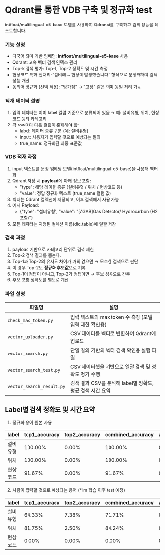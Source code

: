 # Qdrant를 통한 VDB 구축 및 정규화 test
intfloat/multilingual-e5-base 모델를 사용하여 Qdranst를 구축하고 검색 성능을 테스트합니다.

### 기능 설명
- 다국어 의미 기반 임베딩: **intfloat/multilingual-e5-base** 사용
- Qdrant: 고속 벡터 검색 인덱스 관리
- Top-k 검색 평가: Top-1, Top-2 정확도 및 시간 측정
- 현상코드 특화 전처리: '설비에 ~ 현상이 발생했습니다.' 형식으로 문장화하여 검색 성능 개선
- 동의어 정규화 (선택 적용): "망가짐" → "고장" 같은 의미 동일 처리 가능

### 적재 데이터 설명
1. 입력 데이터는 이미 label 컬럼 기준으로 분류되어 있음 → 예: 설비유형, 위치, 현상코드 등의 카테고리
2. 각 row마다 다음 컬럼이 존재해야 함:
    - label: 데이터 종류 구분 (예: 설비유형)
    - input: 사용자가 입력할 것으로 예상되는 질의
    - true_name: 정규화된 최종 표준값

### VDB 적재 과정
1. input 텍스트를 문장 임베딩 모델(intfloat/multilingual-e5-base)을 사용해 벡터화
2. Qdrant 저장 시 **payload**에 아래 정보 포함:
    - "type": 해당 레이블 종류 (설비유형 / 위치 / 현상코드 등)
    - "value": 정답 정규화 텍스트 (true_name 컬럼 값)
2. 벡터는 Qdrant 컬렉션에 저장되고, 이후 검색에서 사용 가능
3. 예시 Payload:
    - {"type": "설비유형", "value": "[AGAB]Gas Detector/ Hydrocarbon (H2 포함)"}
4. 모든 데이터는 지정된 컬렉션 이름(dic_table)에 일괄 저장

### 검색 과정
1. payload 기반으로 카테고리 단위로 검색 제한
2. Top-2 검색 결과를 뽑는다.
3. Top-1과 Top-2의 유사도 차이가 거의 없으면 → 모호한 검색으로 판단
4. 이 경우 Top-2도 **정규화 후보값**으로 기록
5. Top-1이 정답이 아니고, Top-2가 정답이면 → 후보 성공으로 간주
6. 후보 포함 정확도를 별도로 계산

### 파일 설명
| 파일명                       | 설명                                     |
| ------------------------- | -------------------------------------- |
| `check_max_token.py`      | 입력 텍스트의 max token 수 측정 (모델 입력 제한 확인용)  |
| `vector_uploader.py`      | CSV 데이터를 벡터로 변환하여 Qdrant에 업로드          |
| `vector_search.py`        | 단일 질의 기반의 벡터 검색 확인용 실행 파일         |
| `vector_search_test.py`   | CSV 데이터셋을 기반으로 일괄 검색 및 정확도 평가 수행       |
| `vector_search_result.py` | 검색 결과 CSV를 분석해 label별 정확도, 평균 검색 시간 요약 |


## Label별 검색 정확도 및 시간 요약

1) 정규화 용어 원본 사용


| label | top1\_accuracy | top2\_accuracy | combined\_accuracy | avg\_search\_time | total\_count |
| ----- | -------------- | -------------- | ------------------ | ----------------- | ------------ |
| 설비유형  | 100.00%        | 0.00%          | 100.00%            | 0.0041 sec        | 163          |
| 위치    | 100.00%        | 0.00%          | 100.00%            | 0.0042 sec        | 429          |
| 현상코드  | 91.67%         | 0.00%          | 91.67%             | 0.0039 sec        | 12           |

2) 사람이 입력할 것으로 예상되는 용어 (*llm 학습 이후 test 예정)

| label | top1\_accuracy | top2\_accuracy | combined\_accuracy | avg\_search\_time | total\_count |
| ----- | -------------- | -------------- | ------------------ | ----------------- | ------------ |
| 설비유형  | 64.33%         | 7.38%          | 71.71%             | 0.0042 sec        | 813          |
| 위치    | 81.75%         | 2.50%          | 84.24%             | 0.0051 sec        | 1282         |
| 현상코드  | 0.00%          | 0.00%          | 0.00%              | 0.0044 sec        | 24           |

